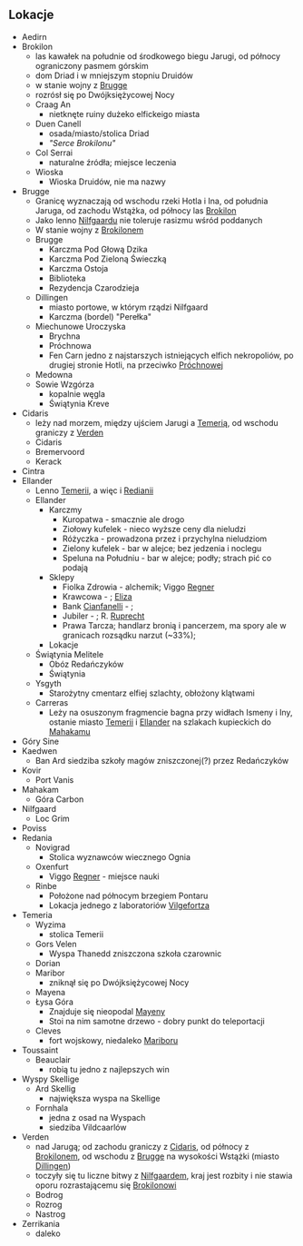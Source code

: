 ## Lokacje
* Aedirn<a id='l_aedirn' class='Aedirn'></a>
* Brokilon<a id='l_brokilon' class='Brokilon*'></a>
    - las kawałek na południe od środkowego biegu Jarugi, od północy ograniczony pasmem górskim
    - dom Driad i w mniejszym stopniu Druidów
    - w stanie wojny z [Brugge](#l_brugge)
    - rozrósł się po Dwójksiężycowej Nocy
    * Craag An<a id='l_craag_an' class='Craag An'></a>
        * nietknęte ruiny dużeko elfickeigo miasta
    * Duen Canell<a id='l_duen_canell' class='Duen Canell'></a>
        * osada/miasto/stolica Driad
        * _"Serce Brokilonu"_
    * Col Serrai<a id='l_col_serrai' class='Col Serrai'></a>
        * naturalne źródła; miejsce leczenia
    * Wioska<a id='l_wioska' class='Wios*'></a>
        * Wioska Druidów, nie ma nazwy
* Brugge<a id='l_brugge'></a>
    - Granicę wyznaczają od wschodu rzeki Hotla i Ina, od południa Jaruga, od zachodu Wstążka, od północy las [Brokilon](#l_brokilon)
    - Jako lenno [Nilfgaardu](#l_nilfgaard) nie toleruje rasizmu wśród poddanych
    - W stanie wojny z [Brokilonem](#l_brokilon)
    * Brugge<a id='l_m_brugge' class='Brugge'></a>
        * Karczma Pod Głową Dzika<a id='l_glowa_dzika' class='Głow* Dzika'></a>
        * Karczma Pod Zieloną Świeczką<a id='l_zielona_swieczka' class='Zielon* Świeczk*'></a>
        * Karczma Ostoja<a id='l_ostoja' class='Ostoj*'></a>
        * Biblioteka<a id='l_biblioteka' class='Bibliote*'></a>
        * Rezydencja Czarodzieja<a id='l_rezydencja_czarodzieja' class='Rezydencj* Czarodzieja'></a>
    * Dillingen<a id='l_dillingen' class='Dillingen'></a>
        - miasto portowe, w którym rządzi Nilfgaard
        * Karczma (bordel) "Perełka"<a id="l_perelka" class='Perełka'></a>
    * Miechunowe Uroczyska<a id='l_miechunowe_uroczyska' class='Miechunowe Uroczysk*'></a>
        * Brychna<a id='l_brychna' class='Brychn*'></a>
        * Próchnowa<a id='l_prochnowa' class='Próchnow*'></a>
        * Fen Carn<a id='l_fen_carn' class='Fen Carn'></a>
            jedno z najstarszych istniejących elfich nekropoliów, po drugiej stronie Hotli, na przeciwko [Próchnowej](#l_prochnowa)
    * Medowna<a id='l_medowna' class='Medown*'></a>
    * Sowie Wzgórza<a id='l_sowie_wzgorza' class='Sowi* Wzgórza*'></a>
         - kopalnie węgla
        * Świątynia Kreve<a id='l_swiatynia_kreve' class='Świątyni* Kreve'></a>
* Cidaris<a id='l_cidaris' class='Cidaris'></a>
    - leży nad morzem, między ujściem Jarugi a [Temerią](#l_temeria), od wschodu graniczy z [Verden](#l_verden)
    * Cidaris<a id='l_m_cidaris' class='Cidaris'></a>
    * Bremervoord<a id='l_bremervoord' class='Bremervoord'></a>
    * Kerack<a id='l_kerack' class='Kerack'></a>
* Cintra<a id='l_cintra' class='Cintra'></a>
* Ellander<a id='l_ellander' class='Ellander'></a>
    - Lenno [Temerii](#l_temeria), a więc i [Redianii](#l_redania)
    * Ellander<a id='l_m_ellander' class='Ellander'></a>
        * Karczmy
            * Kuropatwa<a id='l_kuropatwa' class='Kuropatw*'></a> - smacznie ale drogo
            * Ziołowy kufelek<a id='l_ziolowy_kufelek' class='Ziołow* kufelek*'></a> - nieco wyższe ceny dla nieludzi
            * Różyczka<a id='l_rozyczka' class='Różycz*'></a> - prowadzona przez i przychylna nieludziom
            * Zielony kufelek<a id='l_zielony_kufelekzielony' class='Zielon* kufelek*'></a> - bar w alejce; bez jedzenia i noclegu
            * Speluna na Południu<a id='l_speluna' class='Spelun* na Południu'></a> - bar w alejce; podły; strach pić co podają
        * Sklepy
            * Fiolka Zdrowia<a id='l_fiolka_zdrowia' class='Fiol* Zdrowia'></a> - alchemik; Viggo [Regner](#p_viggo_regner)
            * Krawcowa - ; [Eliza](#p_eliza)
            * Bank [Cianfanelli](#p_cianfanelli) - ;
            * Jubiler<a id='l_jubiler'></a> - ; R. [Ruprecht](#p_ruprecht)
            * Prawa Tarcza<a id='l_prawa_tarcza' class='Praw* Tarcza'></a>; handlarz bronią i pancerzem, ma spory ale w granicach rozsądku narzut (~33%);
        * Lokacje
    * Świątynia Melitele<a id='l_smelitele' class='Świątyni* Melitele'></a>
        * Obóz Redańczyków
        * Świątynia
    * Ysgyth<a id='l_ysgyth' class='Ysgyth'></a>
        * Starożytny cmentarz elfiej szlachty, obłożony klątwami
    * Carreras<a id='l_carreras' class='Carreras'></a>
        * Leży na osuszonym fragmencie bagna przy widłach Ismeny i Iny, ostanie miasto [Temerii](#l_temeria) i [Ellander](#l_ellander) na szlakach kupieckich do [Mahakamu](#l_mahakam)
* Góry Sine<a id='l_gory_sine' class='Gór* Sin*'></a>
* Kaedwen<a id='l_kaedwen' class='Kaedwen'></a>
    * Ban Ard<a id='l_ban_ard' class='Ban Ard'></a>
        siedziba szkoły magów zniszczonej(?) przez Redańczyków
* Kovir<a id='l_kovir' class='Kovir*'></a>
    * Port Vanis<a id='l_port_vanis' class='Port Vanis'></a>
* Mahakam<a id='l_mahakam' class='Mahakam*'></a>
    * Góra Carbon<a id='l_gora_carbon' class='Gór* Carbon'></a>
* Nilfgaard<a id='l_nilfgaard' class='Nilfgaard*'></a>
    * Loc Grim<a id='l_loc_grim' class='Loc Grim'></a>
* Poviss<a id='l_poviss' class='Poviss'></a>
* Redania<a id='l_redania' class='Redani*'></a>
    * Novigrad<a id='l_novigrad' class='Novigrad*'></a>
        * Stolica wyznawców wiecznego Ognia
    * Oxenfurt<a id='l_oxenfurt' class='Oxenfur*'></a>
        * Viggo [Regner](#p_viggo_regner) - miejsce nauki
    * Rinbe<a id='l_rinbe' class='Rinbe'></a>
        * Położone nad północym brzegiem Pontaru
        * Lokacja jednego z laboratoriów [Vilgefortza](#p_vilgefortz)
* Temeria<a id='l_temeria' class='Temeri*'></a>
    * Wyzima<a id='l_wyzima' class='Wyzim*'></a>
        * stolica Temerii
    * Gors Velen<a id='l_gors_velen' class='Gors Velen'></a>
        * Wyspa Thanedd<a id='l_wyspa_thanedd' class='Wysp* Thanedd'></a>
            zniszczona szkoła czarownic
    * Dorian<a id='l_dorian' class='Dorian'></a>
    * Maribor<a id='l_maribor' class='Maribor*'></a>
        * zniknął się po Dwójksiężycowej Nocy
    * Mayena<a id='l_mayena' class='Mayen*'></a>
    * Łysa Góra<a id='l_lysa_gora' class='Łys* Gór*'></a>
        * Znajduje się nieopodal [Mayeny](#l_mayena)
        * Stoi na nim samotne drzewo - dobry punkt do teleportacji
    * Cleves<a id='l_cleves' class='Cleves'></a>
        * fort wojskowy, niedaleko [Mariboru](#l_maribor)
* Toussaint<a id='l_toussaint' class='Toussaint'></a>
    * Beauclair<a id='l_beauclair' class='Beauclair'></a>
        - robią tu jedno z najlepszych win
* Wyspy Skellige<a id='l_wyspy_skellige' class='Wysp* Skellige'></a>
    * Ard Skellig<a id='l_ard_skellig' class='Ard Skellig'></a>
        * największa wyspa na Skellige
    * Fornhala<a id='l_fornhala' class='Fornhal*'></a>
        * jedna z osad na Wyspach
        * siedziba Vildcaarlów
* Verden<a id='l_verden' class='Verden'></a>
    - nad Jarugą; od zachodu graniczy z [Cidaris](#l_cidaris), od północy z [Brokilonem](#l_brokilon), od wschodu z [Brugge](#l_brugge) na wysokości Wstążki (miasto [Dillingen](#l_dillingen))
    - toczyły się tu liczne bitwy z [Nilfgaardem](#l_nilfgaard), kraj jest rozbity i nie stawia oporu rozrastającemu się [Brokilonowi](#l_brokilon)
    * Bodrog<a id='l_bodrog' class='Bodrog*'></a>
    * Rozrog<a id='l_rozrog' class='Rozrog*'></a>
    * Nastrog<a id='l_nastrog' class='Nastrog*'></a>
* Zerrikania<a id='l_zerrikania' class='Zerrikania'></a>
    - daleko